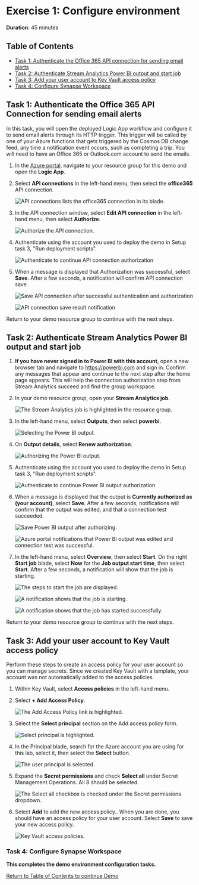 # Exercise 1: Configure environment

**Duration**: 45 minutes

## Table of Contents

<!-- TOC -->
- [Task 1: Authenticate the Office 365 API connection for sending email alerts](#task-2-authenticate-the-office-365-api-connection-for-sending-email-alerts)
- [Task 2: Authenticate Stream Analytics Power BI output and start job](#task-2-authenticate-stream-analytics-power-bi-output-and-start-job)
- [Task 3: Add your user account to Key Vault access policy](#task-3-add-your-user-account-to-key-vault-access-policy)
- [Task 4: Configure Synapse Workspace](#task-8-configure-synapse-workspace)
<!-- /TOC -->

## Task 1: Authenticate the Office 365 API Connection for sending email alerts

In this task, you will open the deployed Logic App workflow and configure it to send email alerts through its HTTP trigger. This trigger will be called by one of your Azure functions that gets triggered by the Cosmos DB change feed, any time a notification event occurs, such as completing a trip. You will need to have an Office 365 or Outlook.com account to send the emails.

1. In the [Azure portal](https://portal.azure.com), navigate to your resource group for this demo and open the **Logic App**.

2. Select **API connections** in the left-hand menu, then select the **office365** API connection.

    ![API connections lists the office365 connection in its blade.](../media/logic-app-connections.png "API connections")

3. In the API connection window, select **Edit API connection** in the left-hand menu, then select **Authorize**.

    ![Authorize the API connection.](../media/logic-app-authorize-office-365-api-connection.png 'Authorize Logic App Office 365 API Connection')

4. Authenticate using the account you used to deploy the demo in Setup task 3, "Run deployment scripts".

    ![Authenticate to continue API connection authorization](../media/azure-authenticate.png 'Authenticate to continue API connection authorization')

5. When a message is displayed that Authorization was successful, select **Save**. After a few seconds, a notification will confirm API connection save.

    ![Save API connection after successful authentication and authorization](../media/logic-app-api-connection-save.png 'Save API connection after successful authentication and authorization')

    ![API connection save result notification](../media/logic-app-api-connection-save-result-notification.png 'API connection save result notification')

Return to your demo resource group to continue with the next steps.

## Task 2: Authenticate Stream Analytics Power BI output and start job

1. **If you have never signed in to Power BI with this account**, open a new browser tab and navigate to <https://powerbi.com> and sign in. Confirm any messages that appear and continue to the next step after the home page appears. This will help the connection authorization step from Stream Analytics succeed and find the group workspace.

2. In your demo resource group, open your **Stream Analytics job**.

   ![The Stream Analytics job is highlighted in the resource group.](../media/resource-group-stream-analytics.png 'The Stream Analytics job is highlighted in the resource group.')

3. In the left-hand menu, select **Outputs**, then select **powerbi**.

   ![Selecting the Power BI output.](../media/stream-analytics-outputs-demo.png 'Selecting the Power BI output.')

4. On **Output details**, select **Renew authorization**.

   ![Authorizing the Power BI output.](../media/stream-analytics-outputs-authorize-power-bi.png 'Authorizing the Power BI output.')

5. Authenticate using the account you used to deploy the demo in Setup task 3, "Run deployment scripts".

    ![Authenticate to continue Power BI output authorization](../media/azure-authenticate.png 'Authenticate to continue Power BI output authorization')

6. When a message is displayed that the output is **Currently authorized as (your account)**, select **Save**. After a few seconds, notifications will confirm that the output was edited, and that a connection test succeeded.

    ![Save Power BI output after authorizing.](../media/stream-analytics-outputs-save-power-bi.png 'Save Power BI output after authorizing.')

    ![Azure portal notifications that Power BI output was edited and connection test was successful.](../media/stream-analytics-outputs-authorize-power-bi-notifications.png 'Azure portal notifications that Power BI output was edited and connection test was successful.')

7. In the left-hand menu, select **Overview**, then select **Start**. On the right **Start job** blade, select **Now** for the **Job output start time**, then select **Start**. After a few seconds, a notification will show that the job is starting.

   ![The steps to start the job are displayed.](../media/stream-analytics-start-job.png 'The steps to start the job are displayed.')

   ![A notification shows that the job is starting.](../media/stream-analytics-start-job-notification1.png 'A notification shows that the job is starting.')

   ![A notification shows that the job has started successfully.](../media/stream-analytics-start-job-notification2.png 'A notification shows that the job has started successfully.')

Return to your demo resource group to continue with the next steps.

## Task 3: Add your user account to Key Vault access policy

Perform these steps to create an access policy for your user account so you can manage secrets. Since we created Key Vault with a template, your account was not automatically added to the access policies.

1. Within Key Vault, select **Access policies** in the left-hand menu.

2. Select **+ Add Access Policy**.

   ![The Add Access Policy link is highlighted.](../media/key-vault-add-access-policy.png "The Add Access Policy link is highlighted.")

3. Select the **Select principal** section on the Add access policy form.

   ![Select principal is highlighted.](../media/key-vault-add-access-policy-select-principal.png 'Add access policy')

4. In the Principal blade, search for the Azure account you are using for this lab, select it, then select the **Select** button.

   ![The user principal is selected.](../media/key-vault-principal-user.png "The user principal is selected.")

5. Expand the **Secret permissions** and check **Select all** under Secret Management Operations. All 8 should be selected.

   ![The Select all checkbox is checked under the Secret permissions dropdown.](../media/key-vault-all-secret-policy.png "The Select all checkbox is checked under the Secret permissions dropdown.")

6. Select **Add** to add the new access policy.. When you are done, you should have an access policy for your user account. Select **Save** to save your new access policy.

    ![Key Vault access policies.](../media/key-vault-access-policies-user.png "Key Vault access policies.")

### Task 4: Configure Synapse Workspace




**This completes the demo environment configuration tasks.**

[Return to Table of Contents to continue Demo](./README.md)
